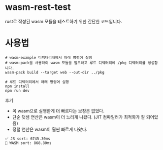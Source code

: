 # wasm-rest-test

rust로 작성된 wasm 모듈을 테스트하기 위한 간단한 코드입니다.

# 사용법

```shell
# wasm-example 디렉터리내에서 아래 명령어 실행
# wasm-pack을 사용하여 wasm 모듈을 빌드하고 루트 디렉터리에 /pkg 디렉터리를 생성합니다.
wasm-pack build --target web --out-dir ../pkg
```

```shell
# 루트 디렉터리에서 아래 명령어 실행
npm install
npm run dev
```

후기

- 꼭 wasm으로 실행한게 더 빠르다는 보장은 없었다.
- 단순 덧셈 연산은 wasm이 더 느리게 나왔다. (JIT 컴파일러가 최적화가 잘 되어있음)
- 정렬 연산은 wasm이 훨씬 빠르게 나왔다.

```
✅ JS sort: 6745.30ms
🚀 WASM sort: 868.80ms
```
